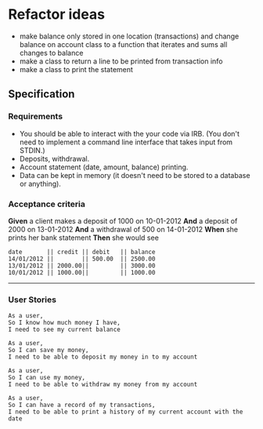 # Refactor ideas
- make balance only stored in one location (transactions) and change balance on account class to a function that iterates and sums all changes to balance
- make a class to return a line to be printed from transaction info
- make a class to print the statement

## Specification

### Requirements

* You should be able to interact with the your code via IRB.  (You don't need to implement a command line interface that takes input from STDIN.)
* Deposits, withdrawal.
* Account statement (date, amount, balance) printing.
* Data can be kept in memory (it doesn't need to be stored to a database or anything).

### Acceptance criteria

**Given** a client makes a deposit of 1000 on 10-01-2012
**And** a deposit of 2000 on 13-01-2012
**And** a withdrawal of 500 on 14-01-2012
**When** she prints her bank statement
**Then** she would see

```
date       || credit || debit   || balance
14/01/2012 ||        || 500.00  || 2500.00
13/01/2012 || 2000.00||         || 3000.00
10/01/2012 || 1000.00||         || 1000.00
```

-------------

### User Stories

```
As a user,
So I know how much money I have,
I need to see my current balance
```

```
As a user,
So I can save my money,
I need to be able to deposit my money in to my account
```

```
As a user,
So I can use my money,
I need to be able to withdraw my money from my account
```

```
As a user,
So I can have a record of my transactions,
I need to be able to print a history of my current account with the date
```
